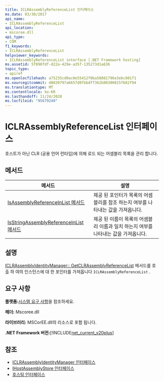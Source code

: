 ```yaml
---
title: ICLRAssemblyReferenceList 인터페이스
ms.date: 03/30/2017
api_name:
- ICLRAssemblyReferenceList
api_location:
- mscoree.dll
api_type:
- COM
f1_keywords:
- ICLRAssemblyReferenceList
helpviewer_keywords:
- ICLRAssemblyReferenceList interface [.NET Framework hosting]
ms.assetid: 5f890fdf-d22a-429e-a35f-135273d1a636
topic_type:
- apiref
ms.openlocfilehash: a75235cd0ac0e55412f0ba58881796e3ebc801f1
ms.sourcegitcommit: d8020797a6657d0fbbdff362b80300815f682f94
ms.translationtype: MT
ms.contentlocale: ko-KR
ms.lasthandoff: 11/24/2020
ms.locfileid: "95679240"
---
```

# <a name="iclrassemblyreferencelist-interface"></a>ICLRAssemblyReferenceList 인터페이스

호스트가 아닌 CLR (공용 언어 런타임)에 의해 로드 되는 어셈블리 목록을 관리 합니다.  
  
## <a name="methods"></a>메서드  
  
|메서드|설명|  
|------------|-----------------|  
|[IsAssemblyReferenceInList 메서드](iclrassemblyreferencelist-isassemblyreferenceinlist-method.md)|제공 된 포인터가 목록의 어셈블리를 참조 하는지 여부를 나타내는 값을 가져옵니다.|  
|[IsStringAssemblyReferenceInList 메서드](iclrassemblyreferencelist-isstringassemblyreferenceinlist-method.md)|제공 된 이름이 목록의 어셈블리 이름과 일치 하는지 여부를 나타내는 값을 가져옵니다.|  
  
## <a name="remarks"></a>설명  

 [ICLRAssemblyIdentityManager:: GetCLRAssemblyReferenceList](iclrassemblyidentitymanager-getclrassemblyreferencelist-method.md) 메서드를 호출 하 여의 인스턴스에 대 한 포인터를 가져옵니다 `ICLRAssemblyReferenceList` .  
  
## <a name="requirements"></a>요구 사항  

 **플랫폼:**[시스템 요구 사항](../../get-started/system-requirements.md)을 참조하세요.  
  
 **헤더:** Mscoree.dll  
  
 **라이브러리:** MSCorEE.dll의 리소스로 포함 됩니다.  
  
 **.NET Framework 버전:**[!INCLUDE[net_current_v20plus](../../../../includes/net-current-v20plus-md.md)]  
  
## <a name="see-also"></a>참조

- [ICLRAssemblyIdentityManager 인터페이스](iclrassemblyidentitymanager-interface.md)
- [IHostAssemblyStore 인터페이스](ihostassemblystore-interface.md)
- [호스팅 인터페이스](hosting-interfaces.md)
